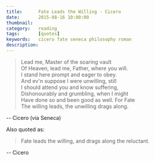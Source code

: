 ```yaml
---
title: 		Fate Leads the Willing - Cicero
date: 		2015-08-16 10:00:00
thumbnail:
category:	reading
tags: 		[quotes]
keywords:	cicero fate seneca philosophy roman
description:
---
```


> Lead me, Master of the soaring vault   
> Of Heaven, lead me, Father, where you will.   
> I stand here prompt and eager to obey.   
> And ev'n suppose I were unwilling, still   
> I should attend you and know suffering,   
> Dishonourably and grumbling, when I might   
> Have done so and been good as well. For Fate   
> The willing leads, the unwilling drags along.   

-- Cicero (via Seneca)

Also quoted as:

> Fate leads the willing, and drags along the reluctant.  

-- Cicero 
